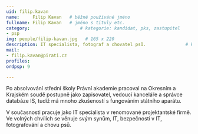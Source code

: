 ```yaml
---
uid: filip.kavan
name:     Filip Kavan  	# běžně používáné jméno
fullname: Filip Kavan  	# jméno s tituly etc.
category:                 	# kategorie: kandidat, pks, zastupitel
- psp
img: people/filip-kavan.jpg   # 165 x 220
description: IT specialista, fotograf a chovatel psů.            	# kratký popis, max 160 znaků
mail:
- filip.kavan@pirati.cz 
profiles:
ordpsp: 9

---
```


Po absolvování střední školy Právní akademie pracoval na Okresním a Krajském soudě postupně jako zapisovatel, vedoucí kanceláře a správce databáze IS, tudíž má mnoho zkušeností s fungováním státního aparátu.

V současnosti pracuje jako IT specialista v renomované projektantské firmě. Ve volných chvílích se věnuje svým synům, IT, bezpečnosti v IT, fotografování a chovu psů.